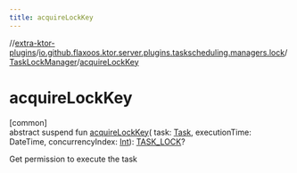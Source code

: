 ```yaml
---
title: acquireLockKey
---
```


//[extra-ktor-plugins](../../../index.md)/[io.github.flaxoos.ktor.server.plugins.taskscheduling.managers.lock](../index.md)/[TaskLockManager](index.md)/[acquireLockKey](acquire-lock-key.md)

# acquireLockKey

[common]\
abstract suspend fun [acquireLockKey](acquire-lock-key.md)(
task: [Task](../../io.github.flaxoos.ktor.server.plugins.taskscheduling.tasks/-task/index.md), executionTime: DateTime,
concurrencyIndex: [Int](https://kotlinlang.org/api/latest/jvm/stdlib/kotlin/-int/index.md)): [TASK_LOCK](index.md)?

Get permission to execute the task




